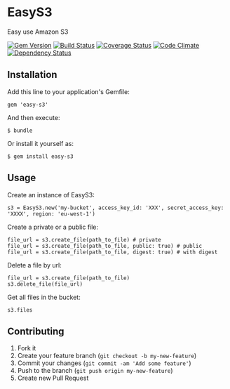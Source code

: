 # EasyS3

Easy use Amazon S3

[![Gem Version](https://badge.fury.io/rb/easy-s3.png)](http://badge.fury.io/rb/easy-s3)
[![Build Status](https://travis-ci.org/mgrachev/easy-s3.png?branch=master)](https://travis-ci.org/mgrachev/easy-s3)
[![Coverage Status](https://coveralls.io/repos/mgrachev/easy-s3/badge.png?branch=master)](https://coveralls.io/r/mgrachev/easy-s3?branch=master)
[![Code Climate](https://codeclimate.com/github/mgrachev/easy-s3.png)](https://codeclimate.com/github/mgrachev/easy-s3)
[![Dependency Status](https://gemnasium.com/mgrachev/easy-s3.svg)](https://gemnasium.com/mgrachev/easy-s3)

## Installation

Add this line to your application's Gemfile:

    gem 'easy-s3'

And then execute:

    $ bundle

Or install it yourself as:

    $ gem install easy-s3

## Usage

Create an instance of EasyS3:

    s3 = EasyS3.new('my-bucket', access_key_id: 'XXX', secret_access_key: 'XXXX', region: 'eu-west-1')
    
Create a private or a public file:

    file_url = s3.create_file(path_to_file) # private
    file_url = s3.create_file(path_to_file, public: true) # public
    file_url = s3.create_file(path_to_file, digest: true) # with digest
    
Delete a file by url:

    file_url = s3.create_file(path_to_file)
    s3.delete_file(file_url)
    
Get all files in the bucket:

    s3.files

## Contributing

1. Fork it
2. Create your feature branch (`git checkout -b my-new-feature`)
3. Commit your changes (`git commit -am 'Add some feature'`)
4. Push to the branch (`git push origin my-new-feature`)
5. Create new Pull Request

